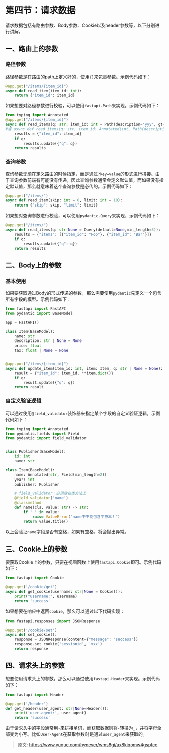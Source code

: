 # 第四节：请求数据

请求数据包括有路由参数、Body参数、Cookie以及header参数等，以下分别进行讲解。

## 一、路由上的参数
### 路径参数
路径参数是在路由的path上定义好的，使用`{}`来包裹参数。示例代码如下：

```python
@app.get("/items/{item_id}")
async def read_item(item_id: int):
    return {"item_id": item_id}
```

如果想要对路径参数进行校验，可以使用`fastapi.Path`来实现。示例代码如下：

```python
from typing import Annotated
@app.get("/items/{item_id}")
async def read_items(q: str, item_id: int = Path(description='yyy', gt=2)):
#或 async def read_items(q: str, item_id: Annotated(int, Path(description='yyy', gt=2))):
    results = {"item_id": item_id}
    if q:
        results.update({"q": q})
    return results
```

### 查询参数
查询参数无须在定义路由的时候指定，而是通过`?key=value`的形式进行拼接。由于查询参数前端有可能没有传递，因此查询参数通常会定义默认值，而如果没有指定默认值，那么就意味着这个查询参数是必传的。示例代码如下：

```python
@app.get("/items/")
async def read_item(skip: int = 0, limit: int = 10):
    return {"skip": skip, "limit": limit}
```

如果想对查询参数进行校验，可以使用`pydantic.Query`来实现，示例代码如下：

```python
@app.get("/items/")
async def read_items(q: str|None = Query(default=None,min_length=3)):
    results = {"items": [{"item_id": "Foo"}, {"item_id": "Bar"}]}
    if q:
        results.update({"q": q})
    return results
```

## 二、Body上的参数
### 基本使用
如果要获取通过Body的形式传递的参数，那么需要使用`pydantic`先定义一个包含所有字段的模型。示例代码如下：

```python
from fastapi import FastAPI
from pydantic import BaseModel

app = FastAPI()

class Item(BaseModel):
    name: str
    description: str | None = None
    price: float
    tax: float | None = None


@app.put("/items/{item_id}")
async def update_item(item_id: int, item: Item, q: str | None = None):
    result = {"item_id": item_id, **item.dict()}
    if q:
        result.update({"q": q})
    return result
```

### 自定义验证逻辑
可以通过使用`@field_validator`装饰器来指定某个字段的自定义验证逻辑，示例代码如下：

```python
from typing import Annotated
from pydantic.fields import Field
from pydantic import field_validator


class Publisher(BaseModel):
    id: int
    name: str

class Item(BaseModel):
    name: Annotated[str, Field(min_length=2)]
    year: int
    publisher: Publisher

    # field_validator：必须放在类方法上
    @field_validator('name')
    @classmethod
    def name(cls, value: str) -> str:
        if ' ' in value:
            raise ValueError("name中不能包含字符串！")
        return value.title()
```

以上会验证`name`字段是否有空格，如果有空格，将会抛出异常。

## 三、Cookie上的参数
要获取Cookie上的参数，只要在视图函数上使用`fastapi.Cookie`即可。示例代码如下：

```python
from fastapi import Cookie

@app.get('/cookie/get')
async def get_cookie(username: str|None = Cookie()):
    print("username:", username)
    return 'success'
```

如果想要在响应中返回`cookie`，那么可以通过以下代码实现：

```python
from fastapi.responses import JSONResponse

@app.get('/cookie/set')
async def set_cookie():
    response = JSONResponse(content={"message": "success"})
    response.set_cookie('sessionid', 'xxx')
    return response
```

## 四、请求头上的参数
想要使用请求头上的参数，那么可以通过使用`fastapi.Header`来实现。示例代码如下：

```python
from fastapi import Header

@app.get('/header')
def get_header(user_agent: str|None=Header()):
    print('user-agent:', user_agent)
    return 'success'
```

由于请求头中的字段通常用`-`来拼接单词，而获取数据则将`-`转换为`_`，并将字母全部变为小写。比如`User-Agent`在获取参数时是通过`user_agent`来获取的。



> 原文: <https://www.yuque.com/hynever/wms8gi/ax8kiqomw4gspfcc>